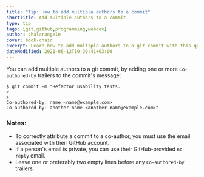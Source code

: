 ```yaml
---
title: "Tip: How to add multiple authors to a commit"
shortTitle: Add multiple authors to a commit
type: tip
tags: [git,github,programming,webdev]
author: chalarangelo
cover: book-chair
excerpt: Learn how to add multiple authors to a git commit with this quick and easy tip.
dateModified: 2021-06-12T19:30:41+03:00
---
```


You can add multiple authors to a git commit, by adding one or more `Co-authored-by` trailers to the commit's message:

```shellsession
$ git commit -m "Refactor usability tests.
>
>
Co-authored-by: name <name@example.com>
Co-authored-by: another-name <another-name@example.com>"
```

### Notes:

- To correctly attribute a commit to a co-author, you must use the email associated with their GitHub account.
- If a person's email is private, you can use their GitHub-provided `no-reply` email.
- Leave one or preferably two empty lines before any `Co-authored-by` trailers.
